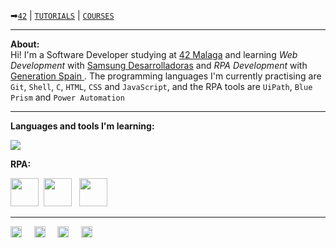 ➡<a href="https://github.com/rossattism/42.Projects"><code>42</code></a> |
<a href="https://github.com/stars/rossattism/lists/tutorials"> <code>TUTORIALS</code></a> |
<a href="https://github.com/stars/rossattism/lists/courses"> <code>COURSES</code></a> 

<hr>
<b>About: </b><br />
Hi! I'm a Software Developer studying at <a href="https://www.42malaga.com/"> 42 Malaga</a> and learning <i> Web Development </i> with <a href="https://www.samsung.com/es/tecnologiaconproposito/samsung-desarrolladoras/"> Samsung Desarrolladoras</a> and <i> RPA Development </i> with <a href="https://spain.generation.org/"> Generation Spain </a>. The programming languages I'm currently practising are <code>Git</code>, <code>Shell</code>, <code>C</code>, <code>HTML</code>, <code>CSS</code> and <code>JavaScript</code>, and the RPA tools are <code>UiPath</code>, <code>Blue Prism</code> and <code>Power Automation</code>

<hr>
<p><b> Languages and tools I'm learning: </b></p>

<img src="https://skillicons.dev/icons?i=c,vim,html,css,js,git,github,vim,ps,ai,md,dotnet" />

<p><b> RPA: </b></p>

<img src="https://user-images.githubusercontent.com/27078533/79024258-b1f7e680-7b82-11ea-8775-11eb1ee0871c.png" width="45px" height="45px" />&nbsp;&nbsp;<img src="https://seeklogo.com/images/U/uipath-logo-E168798B64-seeklogo.com.png" width="45px" height="45px" />&nbsp; &nbsp;<img src="https://static.wixstatic.com/media/9d1732_846004f677e142369287e7a813cd1a18~mv2.png/v1/fill/w_248,h_240,al_c,q_85,usm_0.66_1.00_0.01,enc_auto/logo%20power%20automate.png" width="45px" height="45px" />

<hr>
<a href="https://www.linkedin.com/in/rossattism/"><img src="https://github.com/gauravghongde/social-icons/blob/master/PNG/Black/LinkedIN_black.png?raw=true" alt="Linkedin Logo" style="width: 18px; height: 18px" /></a> &nbsp; &nbsp; 
<a href="https://github.com/rossattism"><img src="https://github.com/gauravghongde/social-icons/blob/master/PNG/Black/Github_black.png?raw=true" alt="GitHub logo" style="width: 18px; height: 18px" /></a> &nbsp; &nbsp; 
<a href="https://open.spotify.com/user/21bih47uzlxunyyi4gbbvyvty"><img src="https://github.com/gauravghongde/social-icons/blob/master/PNG/Black/Spotify_black.png?raw=true" alt="Spotify logo" style="width: 18px; height: 18px" /></a> &nbsp; &nbsp; 
<a href="mailto:rossattism@gmail.com"><img src="https://github.com/gauravghongde/social-icons/blob/master/PNG/Black/Gmail_black.png?raw=true" alt="GMAIL logo" style="width: 18px; height: 18px" /></a> &nbsp; &nbsp; 


